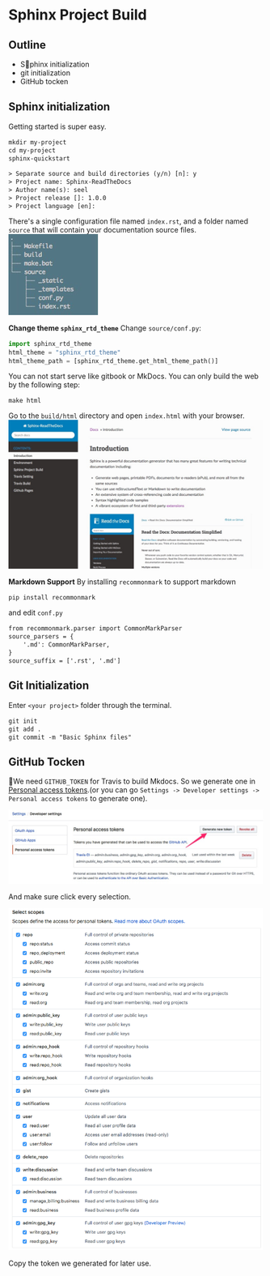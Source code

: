 # Sphinx Project Build
## Outline
* Sphinx initialization
* git initialization
* GitHub tocken

## Sphinx initialization
Getting started is super easy.
```
mkdir my-project
cd my-project
sphinx-quickstart
```

```
> Separate source and build directories (y/n) [n]: y
> Project name: Sphinx-ReadTheDocs
> Author name(s): seel
> Project release []: 1.0.0
> Project language [en]:
```

There's a single configuration file named `index.rst`, and a folder named `source` that will contain your documentation source files.
![Git-Build-03](img/Git-Build-03.jpg)

**Change theme `sphinx_rtd_theme`**
Change `source/conf.py`:
```Python
import sphinx_rtd_theme
html_theme = "sphinx_rtd_theme"
html_theme_path = [sphinx_rtd_theme.get_html_theme_path()]
```

You can not start serve like gitbook or MkDocs. You can only build the web by the following step:
```
make html
```

Go to the `build/html` directory and open `index.html` with your browser.
![Git-Build-04](img/Git-Build-04.jpg)

**Markdown Support**
By installing `recommonmark` to support markdown
```
pip install recommonmark
```
and edit `conf.py`
```
from recommonmark.parser import CommonMarkParser
source_parsers = {
    '.md': CommonMarkParser,
}
source_suffix = ['.rst', '.md']
```

## Git Initialization
Enter `<your project>` folder through the terminal.
```
git init
git add .
git commit -m "Basic Sphinx files"
```
## GitHub Tocken
We need `GITHUB_TOKEN` for Travis to build Mkdocs. So we generate one in [Personal access tokens](https://github.com/settings/tokens).(or you can go `Settings -> Developer settings -> Personal access tokens` to generate one).

![Git-Build-01](img/Git-Build-01.jpg)

And make sure click every selection.

![Git-Build-02](img/Git-Build-02.png)

Copy the token we generated for later use.
